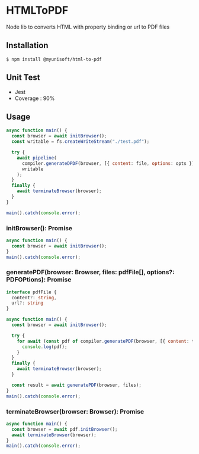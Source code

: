 # HTMLToPDF
Node lib to converts HTML with property binding or url to PDF files

## Installation
```$ npm install @myunisoft/html-to-pdf```

## Unit Test
- Jest
- Coverage : 90%

## Usage

```js
async function main() {
  const browser = await initBrowser();
  const writable = fs.createWriteStream("./test.pdf");

  try {
    await pipeline(
      compiler.generateDPDF(browser, [{ content: file, options: opts }]),
      writable
    );
  }
  finally {
    await terminateBrowser(browser);
  }
}

main().catch(console.error);
```

### initBrowser(): Promise<Browser>

```js
async function main() {
  const browser = await initBrowser();
}
main().catch(console.error);
```

### generatePDF(browser: Browser, files: pdfFile[], options?: PDFOPtions): Promise<genPDFPayload>

```ts
interface pdfFile {
  content?: string,
  url?: string
}
```

```js
async function main() {
  const browser = await initBrowser();

  try {
    for await (const pdf of compiler.generatePDF(browser, [{ content: template }, { url: "https://nodejs.org/en/" }])) {
      console.log(pdf);
    }
  } 
  finally {
    await terminateBrowser(browser);
  }

  const result = await generatePDF(browser, files);
}
main().catch(console.error);
```

### terminateBrowser(browser: Browser): Promise<void>

```js
async function main() {
  const browser = await pdf.initBrowser();
  await terminateBrowser(browser);
}
main().catch(console.error);
```
